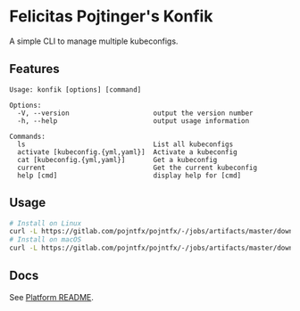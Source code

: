# Felicitas Pojtinger's Konfik

A simple CLI to manage multiple kubeconfigs.

## Features

```plaintext
Usage: konfik [options] [command]

Options:
  -V, --version                     output the version number
  -h, --help                        output usage information

Commands:
  ls                                List all kubeconfigs
  activate [kubeconfig.{yml,yaml}]  Activate a kubeconfig
  cat [kubeconfig.{yml,yaml}]       Get a kubeconfig
  current                           Get the current kubeconfig
  help [cmd]                        display help for [cmd]
```

## Usage

```bash
# Install on Linux
curl -L https://gitlab.com/pojntfx/pojntfx/-/jobs/artifacts/master/download?job=konfik -o /tmp/konfik.zip && unzip /tmp/konfik.zip -d /tmp/konfik && sudo cp /tmp/konfik/packages/konfik/dist/konfik-linux /usr/bin/konfik
# Install on macOS
curl -L https://gitlab.com/pojntfx/pojntfx/-/jobs/artifacts/master/download?job=konfik -o /tmp/konfik.zip && unzip /tmp/konfik.zip -d /tmp/konfik && sudo cp /tmp/konfik/packages/konfik/dist/konfik-macos /usr/bin/konfik
```

## Docs

See [Platform README](../../README.md).
